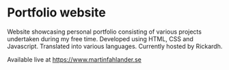 # Portfolio website

Website showcasing personal portfolio consisting of various projects undertaken during my free time. Developed using HTML, CSS and Javascript. Translated into various languages. Currently hosted by Rickardh.

Available live at https://www.martinfahlander.se

